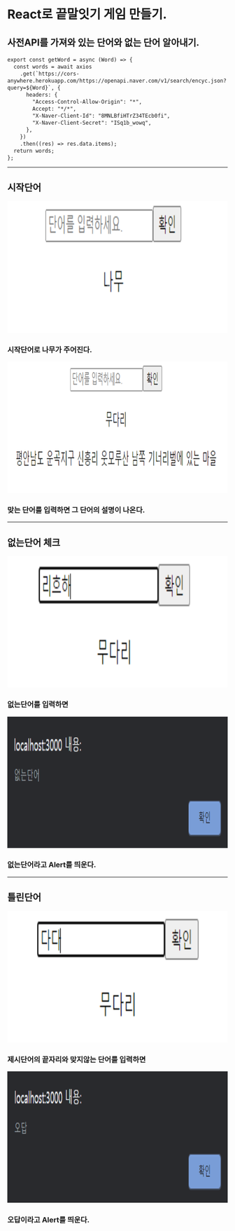 # React로 끝말잇기 게임 만들기.

## 사전API를 가져와 있는 단어와 없는 단어 알아내기.

```
export const getWord = async (Word) => {
  const words = await axios
    .get(`https://cors-anywhere.herokuapp.com/https://openapi.naver.com/v1/search/encyc.json?query=${Word}`, {
      headers: {
        "Access-Control-Allow-Origin": "*",
        Accept: "*/*",
        "X-Naver-Client-Id": "8MNLBfiHTrZ34TEcb0fi",
        "X-Naver-Client-Secret": "ISq1b_wowq",
      },
    })
    .then((res) => res.data.items);
  return words;
};
```

---

## 시작단어

<img src="./images/FirstWord.png" width="540px" height="300px"></img>

### 시작단어로 나무가 주어진다.

<img src="./images/WordDesc.png" width="600px" height="300px"></img>

### 맞는 단어를 입력하면 그 단어의 설명이 나온다.

---

## 없는단어 체크

<img src="./images/NotHaveWord1.png" width="540px" height="300px"></img>

### 없는단어를 입력하면

<img src="./images/NotHaveWord2.png" width="540px" height="300px"></img>

### 없는단어라고 Alert를 띄운다.

---

## 틀린단어

<img src="./images/WrongWord1.png" width="540px" height="300px"></img>

### 제시단어의 끝자리와 맞지않는 단어를 입력하면

<img src="./images/WrongWord2.png" width="540px" height="300px"></img>

### 오답이라고 Alert를 띄운다.
